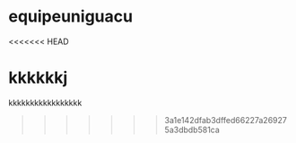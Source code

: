 # equipeuniguacu
<<<<<<< HEAD











kkkkkkj
=======
kkkkkkkkkkkkkkkkk
>>>>>>> 3a1e142dfab3dffed66227a269275a3dbdb581ca
